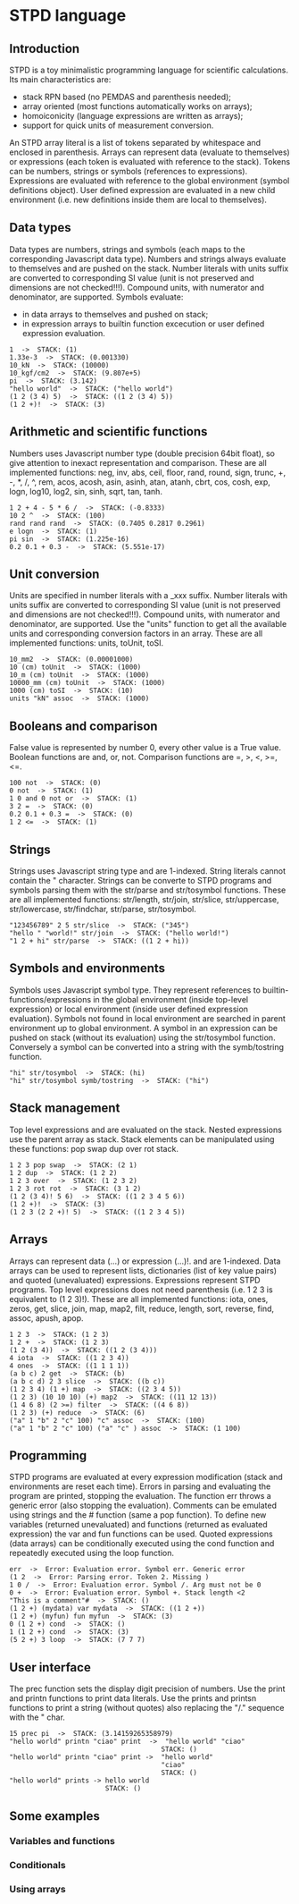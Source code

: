 # STPD language
## Introduction
STPD is a toy minimalistic programming language for scientific calculations. Its main characteristics are: 
- stack RPN based (no PEMDAS and parenthesis needed);
- array oriented (most functions automatically works on arrays);
- homoiconicity (language expressions are written as arrays);
- support for quick units of measurement conversion.

An STPD array literal is a list of tokens separated by whitespace and enclosed in parenthesis. Arrays can represent data (evaluate to themselves) or expressions (each token is evaluated with reference to the stack). Tokens can be numbers, strings or symbols (references to expressions). Expressions are evaluated with reference to the global environment (symbol definitions object). User defined expression are evaluated in a new child environment (i.e. new definitions inside them are local to themselves).
## Data types
Data types are numbers, strings and symbols (each maps to the corresponding Javascript data type). Numbers and strings always evaluate to themselves and are pushed on the stack. 
Number literals with units suffix are converted to corresponding SI value (unit is not preserved and dimensions are not checked!!!). Compound units, with numerator and denominator, are supported.
Symbols evaluate:
- in data arrays to themselves and pushed on stack;
- in expression arrays to builtin function excecution or user defined expression evaluation.
```
1  ->  STACK: (1)
1.33e-3  ->  STACK: (0.001330)
10_kN  ->  STACK: (10000)
10_kgf/cm2  ->  STACK: (9.807e+5)
pi  ->  STACK: (3.142)
"hello world"  ->  STACK: ("hello world")
(1 2 (3 4) 5)  ->  STACK: ((1 2 (3 4) 5))
(1 2 +)!  ->  STACK: (3)
```
## Arithmetic and scientific functions
Numbers uses Javascript number type (double precision 64bit float), so give attention to inexact representation and comparison. 
These are all implemented functions: neg, inv, abs, ceil, floor, rand, round, sign, trunc, +, -, *, /, ^, rem, acos, acosh, asin, asinh, atan, atanh, cbrt, cos, cosh, exp, logn, log10, log2, sin, sinh, sqrt, tan, tanh.
```
1 2 + 4 - 5 * 6 /  ->  STACK: (-0.8333)
10 2 ^  ->  STACK: (100)
rand rand rand  ->  STACK: (0.7405 0.2817 0.2961)
e logn  ->  STACK: (1)
pi sin  ->  STACK: (1.225e-16)
0.2 0.1 + 0.3 -  ->  STACK: (5.551e-17)
```
## Unit conversion
Units are specified in number literals with a _xxx suffix. Number literals with units suffix are converted to corresponding SI value (unit is not preserved and dimensions are not checked!!!). Compound units, with numerator and denominator, are supported. Use the "units" function to get all the available units and corresponding conversion factors in an array.
These are all implemented functions: units, toUnit, toSI.
```
10_mm2  ->  STACK: (0.00001000)
10 (cm) toUnit  ->  STACK: (1000)
10_m (cm) toUnit  ->  STACK: (1000)
10000_mm (cm) toUnit  ->  STACK: (1000)
1000 (cm) toSI  ->  STACK: (10)
units "kN" assoc  ->  STACK: (1000)
```
## Booleans and comparison
False value is represented by number 0, every other value is a True value. Boolean functions are and, or, not. Comparison functions are =, >, <, >=, <=.
```
100 not  ->  STACK: (0)
0 not  ->  STACK: (1)
1 0 and 0 not or  ->  STACK: (1)
3 2 =  ->  STACK: (0)
0.2 0.1 + 0.3 =  ->  STACK: (0)
1 2 <=  ->  STACK: (1)
```
## Strings
Strings uses Javascript string type and are 1-indexed. String literals cannot contain the " character. 
Strings can be converte to STPD programs and symbols parsing them with the str/parse and str/tosymbol functions.
These are all implemented functions: str/length, str/join, str/slice, str/uppercase, str/lowercase, str/findchar, str/parse, str/tosymbol.
```
"123456789" 2 5 str/slice  ->  STACK: ("345")
"hello " "world!" str/join  ->  STACK: ("hello world!")
"1 2 + hi" str/parse  ->  STACK: ((1 2 + hi))
```
## Symbols and environments
Symbols uses Javascript symbol type. They represent references to builtin-functions/expressions in the global environment (inside top-level expression) or local environment (inside user defined expression evaluation). Symbols not found in local environment are searched in parent environment up to global environment.
A symbol in an expression can be pushed on stack (without its evaluation) using the str/tosymbol function. Conversely a symbol can be converted into a string with the symb/tostring function.
```
"hi" str/tosymbol  ->  STACK: (hi)
"hi" str/tosymbol symb/tostring  ->  STACK: ("hi")
```
## Stack management
Top level expressions and are evaluated on the stack. Nested expressions use the parent array as stack. 
Stack elements can be manipulated using these functions: pop swap dup over rot stack. 
```
1 2 3 pop swap  ->  STACK: (2 1)
1 2 dup  ->  STACK: (1 2 2)
1 2 3 over  ->  STACK: (1 2 3 2)
1 2 3 rot rot  ->  STACK: (3 1 2)
(1 2 (3 4)! 5 6)  ->  STACK: ((1 2 3 4 5 6))
(1 2 +)!  ->  STACK: (3)
(1 2 3 (2 2 +)! 5)  ->  STACK: ((1 2 3 4 5))
```
## Arrays
Arrays can represent data (...) or expression (...)!. and are 1-indexed.
Data arrays can be used to represent lists, dictionaries (list of key value pairs) and quoted (unevaluated) expressions.
Expressions represent STPD programs. Top level expressions does not need parenthesis (i.e. 1 2 3 is equivalent to (1 2 3)!).
These are all implemented functions: iota, ones, zeros, get, slice, join, map, map2, filt, reduce, length, sort, reverse, find, assoc, apush, apop.
```
1 2 3  ->  STACK: (1 2 3)
1 2 +  ->  STACK: (1 2 3)
(1 2 (3 4))  ->  STACK: ((1 2 (3 4)))
4 iota  ->  STACK: ((1 2 3 4))
4 ones  ->  STACK: ((1 1 1 1))
(a b c) 2 get  ->  STACK: (b)
(a b c d) 2 3 slice  ->  STACK: ((b c))
(1 2 3 4) (1 +) map  ->  STACK: ((2 3 4 5))
(1 2 3) (10 10 10) (+) map2  ->  STACK: ((11 12 13))
(1 4 6 8) (2 >=) filter  ->  STACK: ((4 6 8))
(1 2 3) (+) reduce  ->  STACK: (6)
("a" 1 "b" 2 "c" 100) "c" assoc  ->  STACK: (100)
("a" 1 "b" 2 "c" 100) ("a" "c" ) assoc  ->  STACK: (1 100)
```
## Programming
STPD programs are evaluated at every expression modification (stack and environments are reset each time).
Errors in parsing and evaluating the program are printed, stopping the evaluation. The function err throws a generic error (also stopping the evaluation).
Comments can be emulated using strings and the # function (same a pop function).
To define new variables (returned unevaluated) and functions (returned as evaluated expression) the var and fun functions can be used.
Quoted expressions (data arrays) can be conditionally executed using the cond function and repeatedly executed using the loop function.
```
err  ->  Error: Evaluation error. Symbol err. Generic error
(1 2  ->  Error: Parsing error. Token 2. Missing )
1 0 /  ->  Error: Evaluation error. Symbol /. Arg must not be 0
0 +  ->  Error: Evaluation error. Symbol +. Stack length <2
"This is a comment"#  ->  STACK: ()
(1 2 +) (mydata) var mydata  ->  STACK: ((1 2 +))
(1 2 +) (myfun) fun myfun  ->  STACK: (3)
0 (1 2 +) cond  ->  STACK: ()
1 (1 2 +) cond  ->  STACK: (3)
(5 2 +) 3 loop  ->  STACK: (7 7 7)
```
## User interface
The prec function sets the display digit precision of numbers.
Use the print and printn functions to print data literals. Use the prints and printsn functions to print a string (without quotes) also replacing the "/." sequence with the " char.
```
15 prec pi  ->  STACK: (3.14159265358979)
"hello world" printn "ciao" print  ->  "hello world" "ciao" 
                                      STACK: ()
"hello world" printn "ciao" print ->  "hello world"
                                      "ciao" 
                                      STACK: ()
"hello world" prints -> hello world 
                        STACK: ()
```
## Some examples
### Variables and functions
### Conditionals
### Using arrays
